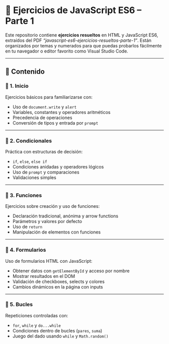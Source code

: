 # 🧠 Ejercicios de JavaScript ES6 – Parte 1

Este repositorio contiene **ejercicios resueltos** en HTML y JavaScript ES6, extraídos del PDF _“javascript-es6-ejercicios-resueltos-parte-1”_. Están organizados por temas y numerados para que puedas probarlos fácilmente en tu navegador o editor favorito como Visual Studio Code.

---

## 📁 Contenido

### 🔹 1. Inicio 
Ejercicios básicos para familiarizarse con:
- Uso de `document.write` y `alert`
- Variables, constantes y operadores aritméticos
- Precedencia de operaciones
- Conversión de tipos y entrada por `prompt`

---

### 🔹 2. Condicionales 
Práctica con estructuras de decisión:
- `if`, `else`, `else if`
- Condiciones anidadas y operadores lógicos
- Uso de `prompt` y comparaciones
- Validaciones simples

---

### 🔹 3. Funciones 
Ejercicios sobre creación y uso de funciones:
- Declaración tradicional, anónima y arrow functions
- Parámetros y valores por defecto
- Uso de `return`
- Manipulación de elementos con funciones

---

### 🔹 4. Formularios 
Uso de formularios HTML con JavaScript:
- Obtener datos con `getElementById` y acceso por nombre
- Mostrar resultados en el DOM
- Validación de checkboxes, selects y colores
- Cambios dinámicos en la página con inputs

---

### 🔹 5. Bucles 
Repeticiones controladas con:
- `for`, `while` y `do...while`
- Condiciones dentro de bucles (`pares`, `suma`)
- Juego del dado usando `while` y `Math.random()`
